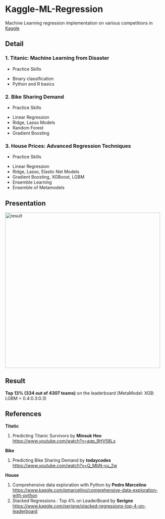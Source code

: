 # Kaggle-ML-Regression
Machine Learning regression implementation on various competitions in [Kaggle](https://www.kaggle.com)

## Detail
### 1. Titanic: Machine Learning from Disaster
+ Practice Skills
 - Binary classification
 - Python and R basics
  
### 2. Bike Sharing Demand
+ Practice Skills
 - Linear Regression
 - Ridge, Lasso Models
 - Random Forest
 - Gradient Boosting
  
### 3. House Prices: Advanced Regression Techniques
+ Practice Skills
 - Linear Regression
 - Ridge, Lasso, Elastic Net Models
 - Gradient Boosting, XGBoost, LGBM
 - Ensemble Learning
 - Ensemble of Metamodels

## Presentation
<img src="presentation.gif" alt="result" width="500">

## Result
**Top 13% (334 out of 4307 teams)** on the leaderboard (MetaModel: XGB: LGBM = 0.4:0.3:0.3)

## References
**Titatic**
1.  Predicting Titanic Survivors by **Minsuk Heo**
<br>https://www.youtube.com/watch?v=aqp_9HV58Ls

**Bike**
1. Predicting Bike Sharing Demand by **todaycodes**
<br>https://www.youtube.com/watch?v=Q_MbN-vu_2w 

**House**
1. Comprehensive data exploration with Python by **Pedro Marcelino** 
<br>https://www.kaggle.com/pmarcelino/comprehensive-data-exploration-with-python
2. Stacked Regressions : Top 4% on LeaderBoard by **Serigne**
<br>https://www.kaggle.com/serigne/stacked-regressions-top-4-on-leaderboard
